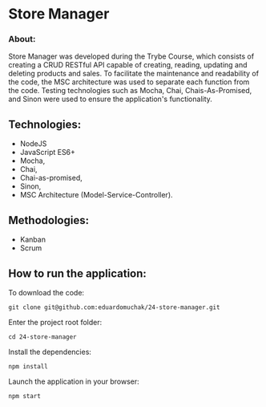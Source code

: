 # Store Manager

### About:

Store Manager was developed during the Trybe Course, which consists of creating a CRUD RESTful API capable of creating, reading, updating and deleting products and sales.
To facilitate the maintenance and readability of the code, the MSC architecture was used to separate each function from the code.
Testing technologies such as Mocha, Chai, Chais-As-Promised, and Sinon were used to ensure the application's functionality.

## Technologies:

- NodeJS
- JavaScript ES6+
- Mocha,
- Chai,
- Chai-as-promised,
- Sinon,
- MSC Architecture (Model-Service-Controller).

## Methodologies:

- Kanban
- Scrum

## How to run the application:

To download the code:

```
git clone git@github.com:eduardomuchak/24-store-manager.git
```

Enter the project root folder:

```
cd 24-store-manager
```

Install the dependencies:

```
npm install
```

Launch the application in your browser:

```
npm start
```
